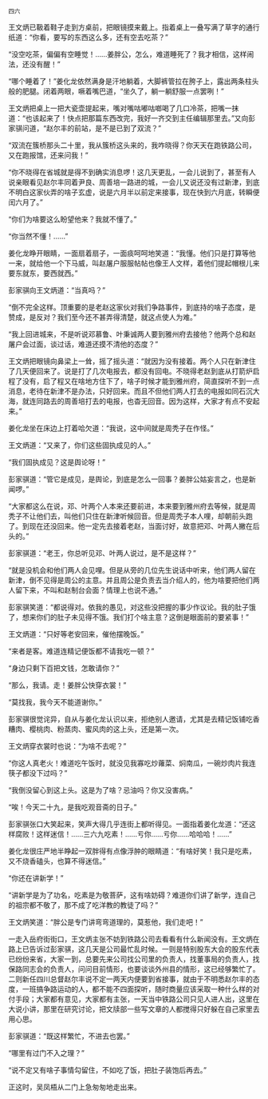     四六 

   王文炳已靸着鞋子走到方桌前，把眼镜摸来戴上。指着桌上一叠写满了草字的通行纸道：“你看，要写的东西这么多，还有空去吃茶？”

   “没空吃茶，偏偏有空睡觉！……姜胖公，怎么，难道睡死了？我才相信，这样闹法，还没有醒！”

   “哪个睡着了！”姜化龙依然满身是汗地躺着，大脚裤管拉在胯子上，露出两条柱头般的肥腿。闭着两眼，噘着嘴巴道，“坐久了，躺一躺舒服一点罢咧！”

   王文炳把桌上一把大瓷壶提起来，嘴对嘴咕嘟咕啷喝了几口冷茶，把嘴一抹道：“也该起来了！快点把那篇东西改完，我好一齐交到主任编辑那里去。”又向彭家骐问道，“赵尔丰的前站，是不是已到了双流？”

   “双流在簇桥那头二十里，我从簇桥这头来的，我咋晓得？你天天在跑铁路公司，又在跑报馆，还来问我！”

   “你不晓得在省城就是得不到确实消息啰！这几天更乱，一会儿说到了，甚至有人说亲眼看见赵尔丰同着尹良、周善培一路进的城，一会儿又说还没有过新津，到底不明白这家伙弄的啥子玄虚，说是六月半以前定来接事，现在快到六月底，转瞬便闰六月了。”

   “你们为啥要这么盼望他来？我就不懂了。”

   “你当然不懂！……”

   姜化龙睁开眼睛，一面扇着扇子，一面痰呵呵地笑道：“我懂。他们只是打算等他一来，就给他一个下马威，叫赵屠户服服帖帖也像王人文样，着他们提起帽根儿来要东就东，要西就西。”

   彭家骐向王文炳道：“当真吗？”

   “倒不完全这样。顶重要的是老赵这家伙对我们争路事件，到底持的啥子态度，是赞成，是反对？我们至今还不甚弄得清楚，就这点使人为难。”

   “我上回进城来，不是听说邓慕鲁、叶秉诚两人要到雅州府去接他？他两个总和赵屠户会过面，谈过话，难道还摸不清他的态度？”

   王文炳把眼镜向鼻梁上一耸，摇了摇头道：“就因为没有接着。两个人只在新津住了几天便回来了。说是打了几次电报去，都没有回电。不晓得老赵到底从打箭炉启程了没有，启了程又在啥地方住下了，啥子时候才能到雅州府，简直探听不到一点消息，老待在新津不是办法，只好回来。而且不但他们两人打去的电报如同石沉大海，就连同路去的周善培打去的电报，也杳无回音。因为这样，大家才有点不安起来。”

   姜化龙坐在床边上打着哈欠道：“我说，这中间就是周秃子在作怪。”

   王文炳道：“又来了，你们这些固执成见的人。”

   “我们固执成见？这是舆论呀！”

   彭家骐道：“管它是成见，是舆论，到底是怎么一回事？姜胖公姑妄言之，也是新闻啰。”

   “大家都这么在说，邓、叶两个人本来还要前进，本来要到雅州府去等候，就是周秃子不让他们去，叫他们只住在新津听候回音。但是周秃子本人哩，却朝前头跑了。到现在还没回来。他一定先去接着老赵，当面讨好，故意把邓、叶两人撇在后头的。”

   彭家骐道：“老王，你总听见邓、叶两人说过，是不是这样？”

   “就是没机会和他们两人会见哩。但是从旁的几位先生说话中听来，他们两人留在新津，倒不见得是周公的主意。并且周公是负责去当介绍人的，他为啥要把他们两人留下来，不叫和赵制台会面？情理上也说不通。”

   彭家骐笑道：“都说得对。依我的愚见，对这些没把握的事少作议论。我的肚子饿了，想来你们的肚子未见得不饿。我们打个啥主意？这倒是眼面前的要紧事！”

   王文炳道：“只好等老安回来，催他摆晚饭。”

   “来者是客。难道连精记便饭都不请我吃一顿？”

   “身边只剩下百把文钱，怎敢请你？”

   “那么，我请。走！姜胖公快穿衣裳！”

   “莫找我，我今天不能道谢你。”

   彭家骐很觉诧异，自从与姜化龙认识以来，拒绝别人邀请，尤其是去精记饭铺吃香糟肉、樱桃肉、粉蒸肉、蜜风肉的这上头，还是第一次。

   王文炳穿衣裳时也说：“为啥不去呢？”

   “你这人真老火！难道吃午饭时，就没见我寡吃炒蕹菜、焖南瓜，一碗炒肉片我连筷子都没下过吗？”

   “我倒没留心到这上头。这是为了啥？忌油吗？你又没害病。”

   “唉！今天二十九，是我吃观音斋的日子。”

   彭家骐张口大笑起来，笑声大得几乎连街上都听得见。一面指着姜化龙道：“还这样腐败！这样迷信！……三六九吃素！……亏你……亏你……哈哈哈！……”

   姜化龙很庄严地半睁起一双胖得有点像浮肿的眼睛道：“有啥好笑！我只是吃素，又不烧香磕头，也算不得迷信。”

   “你还在讲新学！”

   “讲新学是为了功名，吃素是为敬菩萨，这有啥妨碍？难道你们讲了新学，连自己的祖宗都不敬了，那不成了吃洋教的教徒了吗？”

   王文炳笑道：“胖公是专门讲弯弯道理的，莫惹他，我们走吧！”

   一走入岳府街街口，王文炳主张不妨到铁路公司去看看有什么新闻没有。王文炳在路上已告诉过彭家骐，这几天是公司最忙乱时候。一则是特别股东大会的股东代表已纷纷来省，大家一到，总要先来公司找公司里的负责人，找董事局的负责人，找保路同志会的负责人，问问目前情形，也要谈谈外州县的情形，这已经够繁忙了。二则新任四川总督赵尔丰说不定一两天内便要到省接事，就由于不明悉赵尔丰的态度，一班搞争路运动的人，都不能不四面探听，随时商量应该采取一种什么样的对付手段；大家都有意见，大家都有主张，一天当中铁路公司只见人进人出，这里在大说小讲，那里在研究讨论，把文牍部一些写文章的人都搅得只好躲在自己家里去用心思。

   彭家骐道：“既这样繁忙，不进去也罢。”

   “哪里有过门不入之理？”

   “说不定又有啥子事情勾留住，不如吃了饭，把肚子装饱后再去。”

   正这时，吴凤梧从二门上急匆匆地走出来。

